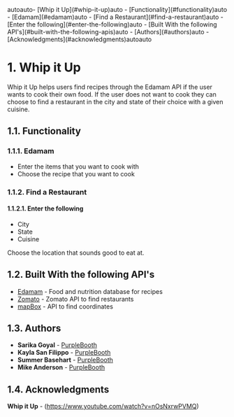 <!-- TOC -->autoauto- [Whip it Up](#whip-it-up)auto    - [Functionality](#functionality)auto        - [Edamam](#edamam)auto        - [Find a Restaurant](#find-a-restaurant)auto            - [Enter the following](#enter-the-following)auto    - [Built With the following API's](#built-with-the-following-apis)auto    - [Authors](#authors)auto    - [Acknowledgments](#acknowledgments)autoauto<!-- /TOC -->

# 1. Whip it Up

Whip it Up helps users find recipes through the Edamam API if the user wants to cook their own food. If the user does not want to cook they can choose to find a restaurant in the city and state of their choice with a given cuisine.

## 1.1. Functionality

### 1.1.1. Edamam
* Enter the items that you want to cook with 
* Choose the recipe that you want to cook

### 1.1.2. Find a Restaurant
#### 1.1.2.1. Enter the following 
* City
* State
* Cuisine

Choose the location that sounds good to eat at. 

## 1.2. Built With the following API's

* [Edamam](https://developer.edamam.com/) - Food and nutrition database for recipes
* [Zomato](https://developers.zomato.com/api) - Zomato API to find restaurants 
* [mapBox](https://www.mapbox.com/) - API to find coordinates

## 1.3. Authors

* **Sarika Goyal** - [PurpleBooth](https://github.com/soyabeans1000)
* **Kayla San Filippo** - [PurpleBooth](https://github.com/kaylasf)
* **Summer Basehart** - [PurpleBooth](https://github.com/summerbasehart)
* **Mike Anderson** - [PurpleBooth](https://github.com/mjanders6)


## 1.4. Acknowledgments

**Whip it Up** - (https://www.youtube.com/watch?v=nOsNxrwPVMQ)
